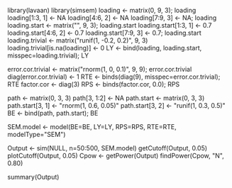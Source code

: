 library(lavaan)
library(simsem)
loading <- matrix(0, 9, 3); loading
loading[1:3, 1] <- NA
loading[4:6, 2] <- NA
loading[7:9, 3] <- NA; loading
loading.start <- matrix("", 9, 3); loading.start
loading.start[1:3, 1] <- 0.7
loading.start[4:6, 2] <- 0.7
loading.start[7:9, 3] <- 0.7; loading.start
loading.trivial <- matrix("runif(1, -0.2, 0.2)", 9, 3)
loading.trivial[is.na(loading)] <- 0
LY <- bind(loading, loading.start, misspec=loading.trivial); LY

error.cor.trivial <- matrix("rnorm(1, 0, 0.1)", 9, 9); error.cor.trivial
diag(error.cor.trivial) <- 1
RTE <- binds(diag(9), misspec=error.cor.trivial); RTE
factor.cor <- diag(3)
RPS <- binds(factor.cor, 0.0); RPS

path <- matrix(0, 3, 3)
path[3, 1:2] <- NA
path.start <- matrix(0, 3, 3)
path.start[3, 1] <- "rnorm(1, 0.6, 0.05)"
path.start[3, 2] <- "runif(1, 0.3, 0.5)"
BE <- bind(path, path.start); BE

SEM.model <- model(BE=BE, LY=LY, RPS=RPS, RTE=RTE, modelType="SEM")

Output <- sim(NULL, n=50:500, SEM.model) 
getCutoff(Output, 0.05)
plotCutoff(Output, 0.05)
Cpow <- getPower(Output)
findPower(Cpow, "N", 0.80)

summary(Output)
